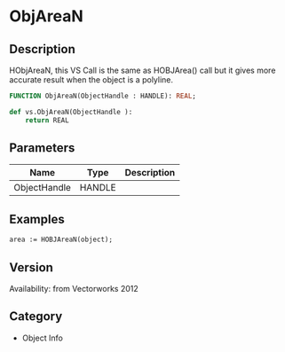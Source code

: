 # ObjAreaN

## Description
HObjAreaN, this VS Call is the same as HOBJArea() call but it gives more accurate result when the object is a polyline.

```pascal
FUNCTION ObjAreaN(ObjectHandle : HANDLE): REAL;
```

```python
def vs.ObjAreaN(ObjectHandle ):
    return REAL
```

## Parameters
|Name|Type|Description|
|---|---|---|
|ObjectHandle|HANDLE|   |

## Examples
```pascal
area := HOBJAreaN(object);
```

## Version
Availability: from Vectorworks 2012

## Category
* Object Info

